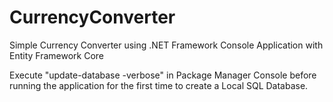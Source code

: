 # CurrencyConverter
Simple Currency Converter using .NET Framework Console Application with Entity Framework Core

Execute "update-database -verbose" in Package Manager Console before running the application for the first time to create a Local SQL Database.
